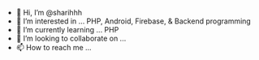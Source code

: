 - 👋 Hi, I’m @sharihhh
- 👀 I’m interested in ... PHP, Android, Firebase, & Backend programming
- 🌱 I’m currently learning ... PHP
- 💞️ I’m looking to collaborate on ...
- 📫 How to reach me ... 

<!---
sharihhh/sharihhh is a ✨ special ✨ repository because its `README.md` (this file) appears on your GitHub profile.
You can click the Preview link to take a look at your changes.
--->
